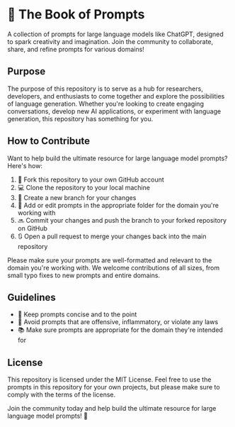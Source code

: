 # 📖 The Book of Prompts
A collection of prompts for large language models like ChatGPT, designed to spark creativity and imagination. Join the community to collaborate, share, and refine prompts for various domains!

## Purpose
The purpose of this repository is to serve as a hub for researchers, developers, and enthusiasts to come together and explore the possibilities of language generation. Whether you're looking to create engaging conversations, develop new AI applications, or experiment with language generation, this repository has something for you.

## How to Contribute
Want to help build the ultimate resource for large language model prompts? Here's how:
1. 🍴 Fork this repository to your own GitHub account
2. 💻 Clone the repository to your local machine
3. 🌱 Create a new branch for your changes
4. 📝 Add or edit prompts in the appropriate folder for the domain you're working with
5. 🔜 Commit your changes and push the branch to your forked repository on GitHub
6. 🔃 Open a pull request to merge your changes back into the main repository

Please make sure your prompts are well-formatted and relevant to the domain you're working with. We welcome contributions of all sizes, from small typo fixes to new prompts and entire domains.

## Guidelines
- 💬 Keep prompts concise and to the point
- 🚫 Avoid prompts that are offensive, inflammatory, or violate any laws
- 📚 Make sure prompts are appropriate for the domain they're intended for

## License
This repository is licensed under the MIT License. Feel free to use the prompts in this repository for your own projects, but please make sure to comply with the terms of the license.

Join the community today and help build the ultimate resource for large language model prompts! 🚀
